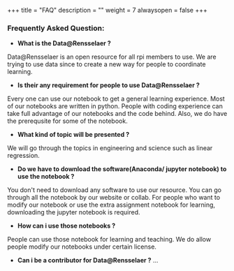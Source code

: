 +++
title = "FAQ"
description = ""
weight = 7
alwaysopen = false
+++
### Frequently Asked Question:

* **What is the Data@Rensselaer ?**
 
 Data@Rensselaer is an open resource for all rpi members to use. We are trying to use data since to create a new way for people to coordinate learning. 

* **Is their any requirement for people to use Data@Rensselaer ?**

Every one can use our notebook to get a general learning experience. Most of our notebooks are written in python. People with coding experience can take full advantage of our notebooks and the code behind. Also, we do have the prerequsite for some of the notebook. 

* **What kind of topic will be presented ?**

We will go through the topics in engineering and science such as linear regression.

* **Do we have to download the software(Anaconda/ jupyter notebook) to use the notebook ?**

You don't need to download any software to use our resource. You can go through all the notebook by our website or collab. For people who want to modify our notebook or use the extra assignment notebook for learning, downloading the jupyter notebook is required. 

* **How can i use those notebooks ?**

People can use those notebook for learning and teaching. We do allow people modify our notebooks under certain license. 

* **Can i be a contributor for Data@Rensselaer ?**
 ...